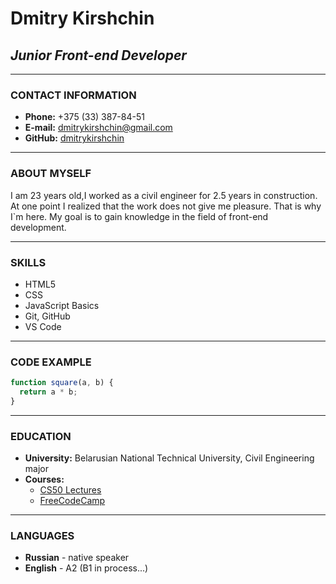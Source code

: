 # Dmitry Kirshchin

## _Junior Front-end Developer_

---

### CONTACT INFORMATION

- **Phone:** +375 (33) 387-84-51
- **E-mail:** [dmitrykirshchin@gmail.com](dmitrykirshchin@gmail.com)
- **GitHub:** [dmitrykirshchin](https://github.com/dmitrykirshchin)

---

### ABOUT MYSELF

I am 23 years old,I worked as a civil engineer for 2.5 years in construction. At one point I realized that the work does not give me pleasure. That is why I`m here. My goal is to gain knowledge in the field of front-end development.

---

### SKILLS

- HTML5
- CSS
- JavaScript Basics
- Git, GitHub
- VS Code

---

### CODE EXAMPLE

```js
function square(a, b) {
  return a * b;
}
```

---

### EDUCATION

- **University:** Belarusian National Technical University, Civil Engineering major
- **Courses:**
  - [CS50 Lectures](https://www.youtube.com/channel/UCcabW7890RKJzL968QWEykA)
  - [FreeCodeCamp](https://www.freecodecamp.org/)

---

### LANGUAGES

- **Russian** - native speaker
- **English** - A2 (B1 in process...)
